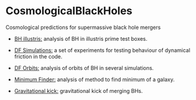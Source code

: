 # CosmologicalBlackHoles
Cosmological predictions for supermassive black hole mergers

- [BH illustris:](http://nbviewer.ipython.org/github/sbustamante/CosmologicalBlackHoles/blob/master/Codes/BH_stats.ipynb?flush_cache=true) analysis of BH in illustris prime test boxes.

- [DF Simulations:](http://nbviewer.ipython.org/github/sbustamante/CosmologicalBlackHoles/blob/master/Codes/DF_simulations.ipynb?flush_cache=true) a set of experiments for testing behaviour of dynamical friction in the code.

- [DF Orbits:](http://nbviewer.ipython.org/github/sbustamante/CosmologicalBlackHoles/blob/master/Codes/dynamical_friction.ipynb?flush_cache=true) analysis of orbits of BH in several simulations.

- [Minimum Finder:](http://nbviewer.ipython.org/github/sbustamante/CosmologicalBlackHoles/blob/master/Codes/minimum_finder.ipynb?flush_cache=true) analysis of method to find minimum of a galaxy.

- [Gravitational kick:](http://nbviewer.ipython.org/github/sbustamante/CosmologicalBlackHoles/blob/master/Codes/kick_merger.ipynb?flush_cache=true) gravitational kick of merging BHs.
